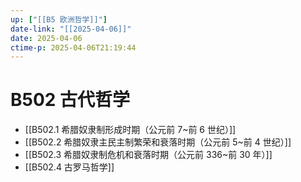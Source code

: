 ```yaml
---
up: ["[[B5 欧洲哲学]]"]
date-link: "[[2025-04-06]]"
date: 2025-04-06
ctime-p: 2025-04-06T21:19:44
---
```


# B502 古代哲学

- [[B502.1 希腊奴隶制形成时期（公元前 7~前 6 世纪）]]
- [[B502.2 希腊奴隶主民主制繁荣和衰落时期（公元前 5~前 4 世纪）]]
- [[B502.3 希腊奴隶制危机和衰落时期（公元前 336~前 30 年）]]
- [[B502.4 古罗马哲学]]
